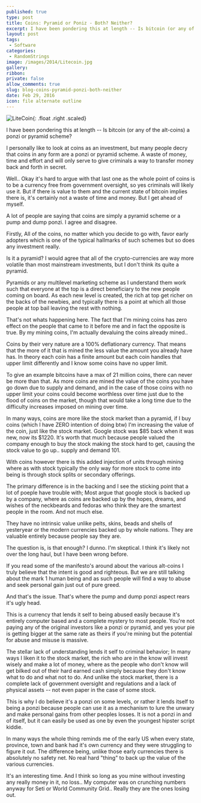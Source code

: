 ```yaml
---
published: true
type: post
title: Coins: Pyramid or Poniz - Both? Neither?
excerpt: I have been pondering this at length -- Is bitcoin (or any of the alt-coins) a ponzi or pyramid scheme? Ponzi maybe, pyramid no.  How can it be one with out the other?
layout: post
tags:
 - Software
categories:
 - RandomStrings
image: /images/2014/Litecoin.jpg
gallery:
ribbon:
private: false
allow_comments: true
slug: blog-coins-pyramid-ponzi-both-neither
date: Feb 29, 2016
icon: file alternate outline
---
```


![LiteCoin](/images/2014/Litecoin.jpg){: .float .right .scaled}

I have been pondering this at length -- Is bitcoin (or any of the alt-coins) a ponzi or pyramid scheme?

I personally like to look at coins as an investment, but many people decry that coins in any form are a ponzi or pyramid scheme.  A waste of money, time and effort and will only serve to give criminals a way to transfer money back and forth in secret.

Well.. Okay it's hard to argue with that last one as the whole point of coins is to be a currency free from government oversight, so yes criminals will likely use it.  But if there is value to them and the current state of bitcoin implies there is, it's certainly not a waste of time and money.  But I get ahead of myself.

A lot of people are saying that coins are simply a pyramid scheme or a pump and dump ponzi.  I agree and disagree.

Firstly, All of the coins, no matter which you decide to go with, favor early adopters which is one of the typical hallmarks of such schemes but so does any investment really.

Is it a pyramid?  I would agree that all of the crypto-currencies are way more volatile than most mainstream investments, but I don't think its quite a pyramid.

Pyramids or any multilevel marketing scheme as I understand them work such that everyone at the top is a direct beneficiary to the new people coming on board.  As each new level is created, the rich at top get richer on the backs of the newbies, and typically there is a point at which all those people at top bail leaving the rest with nothing.

That's not whats happening here. The fact that I'm mining coins has zero effect on the people that came to it before me and in fact the opposite is true.  By my mining coins, I'm actually devaluing the coins already mined..

Coins by their very nature are a 100% deflationary currency.  That means that the more of it that is mined the less value the amount you already have has.  In theory each coin has a finite amount but each coin handles that upper limit differently and I know some coins have no upper limit.  

To give an example bitcoins have a max of 21 million coins, there can never be more than that.  As more coins are mined the value of the coins you have go down due to supply and demand, and in the case of those coins with no upper limit your coins could become worthless over time just due to the flood of coins on the market, though that would take a long time due to the difficulty increases imposed on mining over time.

In many ways, coins are more like the stock market than a pyramid, if I buy coins (which I have ZERO intention of doing btw) I'm increasing the value of the coin, just like the stock market.  Google stock was $85 back when it was new, now its $1220.  It's worth that much because people valued the company enough to buy the stock making the stock hard to get, causing the stock value to go up.. supply and demand 101.

With coins however there is this added injection of units through mining where as with stock typically the only way for more stock to come into being is through stock splits or secondary offerings.

The primary difference is in the backing and I see the sticking point that a lot of poeple have trouble with;  Most argue that google stock is backed up by a company, where as coins are backed up by the hopes, dreams, and wishes of the neckbeards and fedoras who think they are the smartest people in the room. And not much else.

They have no intrinsic value unlike pelts, skins, beads and shells of yesteryear or the modern currencies backed up by whole nations. They are valuable entirely because people say they are. 

The question is, is that enough?  I dunno.  I'm skeptical.  I think it's likely not over the long haul, but I have been wrong before.

If you read some of the manifesto's around about the various alt-coins I truly believe that the intent is good and righteous.  But we are still talking about the mark 1 human being and as such people will find a way to abuse and seek personal gain just out of pure greed.

And that's the issue.  That's where the pump and dump ponzi aspect rears it's ugly head.

This is a currency that lends it self to being abused easily because it's entirely computer based and a complete mystery to most people. You're not paying any of the original investors like a ponzi or pyramid, and yes your pie is getting bigger at the same rate as theirs if you're mining but the potential for abuse and misuse is massive.

The stellar lack of understanding lends it self to criminal behavior; In many ways I liken it to the stock market, the rich who are in the know will invest wisely and make a lot of money, where as the people who don't know will get bilked out of their hard earned cash simply because they don't know what to do and what not to do.  And unlike the stock market, there is a complete lack of government oversight and regulations and a lack of physical assets -- not even paper in the case of some stock.

This is why I do believe it's a ponzi on some levels, or rather it lends itself to being a ponzi because people can use it as a mechanism to lure the unwary and make personal gains from other peoples losses.  It is not a ponzi in and of itself, but it can easily be used as one by even the youngest hipster script kiddie.  

In many ways the whole thing reminds me of the early US when every state, province, town and bank had it's own currency and they were struggling to figure it out.  The difference being, unlike those early currencies there is absolutely no safety net.  No real hard "thing" to back up the value of the various currencies.

It's an interesting time.  And I think so long as you mine without investing any really money in it, no loss..  My computer was on crunching numbers anyway for Seti or World Community Grid..  Really they are the ones losing out.